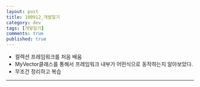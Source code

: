 ```yaml
---
layout: post
title: 180912_개발일기
category: dev
tags: [개발일기]
comments: true
published: true
---
```


* 컬렉션 프레임워크를 처음 배움
* MyVector클래스를 통해서 프레임워크 내부가 어떤식으로 동작하는지 알아보았다.
* 무조건 정리하고 복습

---